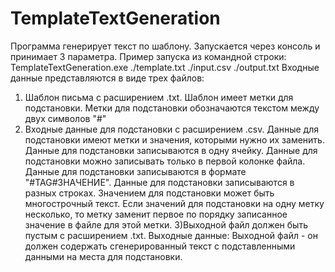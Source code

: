 # TemplateTextGeneration
Программа генерирует текст по шаблону.
Запускается через консоль и принимает 3 параметра.
Пример запуска из командной строки:
TemplateTextGeneration.exe ./template.txt ./input.csv ./output.txt
Входные данные представляются в виде трех файлов:
1)	 Шаблон письма с расширением .txt.
Шаблон имеет метки для подстановки.
Метки для подстановки обозначаются текстом между двух символов "#"
2)	Входные данные для подстановки с расширением .csv.
Данные для подстановки имеют метки и значения, которыми нужно их заменить.
Данные для подстановки записываются в одну ячейку.
Данные для подстановки можно записывать только в первой колонке файла.
Данные для подстановки записываются в формате "#TAG#ЗНАЧЕНИЕ".
Данные для подстановки записываются в разных строках.
Значением для подстановки может быть многострочный текст.
Если значений для подстановки на одну метку несколько, то метку заменит первое по порядку записанное значение в файле  для этой метки. 
3)Выходной файл должен быть пустым с расширением .txt.
Выходные данные:
Выходной файл - он должен содержать сгенерированный текст с подставленными данными на места для подстановки.
